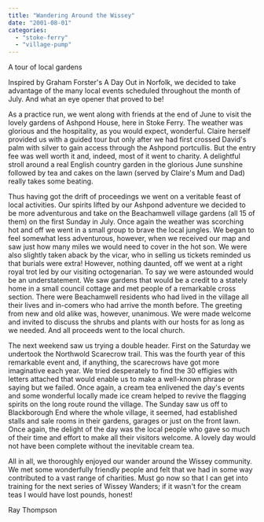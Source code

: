 ```yaml
---
title: "Wandering Around the Wissey"
date: "2001-08-01"
categories: 
  - "stoke-ferry"
  - "village-pump"
---
```


A tour of local gardens

Inspired by Graham Forster's A Day Out in Norfolk, we decided to take advantage of the many local events scheduled throughout the month of July. And what an eye opener that proved to be!

As a practice run, we went along with friends at the end of June to visit the lovely gardens of Ashpond House, here in Stoke Ferry. The weather was glorious and the hospitality, as you would expect, wonderful. Claire herself provided us with a guided tour but only after we had first crossed David's palm with silver to gain access through the Ashpond portcullis. But the entry fee was well worth it and, indeed, most of it went to charity. A delightful stroll around a real English country garden in the glorious June sunshine followed by tea and cakes on the lawn (served by Claire's Mum and Dad) really takes some beating.

Thus having got the drift of proceedings we went on a veritable feast of local activities. Our spirits lifted by our Ashpond adventure we decided to be more adventurous and take on the Beachamwell village gardens (all 15 of them) on the first Sunday in July. Once again the weather was scorching hot and off we went in a small group to brave the local jungles. We began to feel somewhat less adventurous, however, when we received our map and saw just how many miles we would need to cover in the hot son. We were also slightly taken aback by the vicar, who in selling us tickets reminded us that burials were extra! However, nothing daunted, off we went at a right royal trot led by our visiting octogenarian. To say we were astounded would be an understatement. We saw gardens that would be a credit to a stately home in a small council cottage and met people of a remarkable cross section. There were Beachamwell residents who had lived in the village all their lives and in-comers who had arrive the month before. The greeting from new and old alike was, however, unanimous. We were made welcome and invited to discuss the shrubs and plants with our hosts for as long as we needed. And all proceeds went to the local church.

The next weekend saw us trying a double header. First on the Saturday we undertook the Northwold Scarecrow trail. This was the fourth year of this remarkable event and, if anything, the scarecrows have got more imaginative each year. We tried desperately to find the 30 effigies with letters attached that would enable us to make a well-known phrase or saying but we failed. Once again, a cream tea enlivened the day's events and some wonderful locally made ice cream helped to revive the flagging spirits on the long route round the village. The Sunday saw us off to Blackborough End where the whole village, it seemed, had established stalls and sale rooms in their gardens, garages or just on the front lawn. Once again, the delight of the day was the local people who gave so much of their time and effort to make all their visitors welcome. A lovely day would not have been complete without the inevitable cream tea.

All in all, we thoroughly enjoyed our wander around the Wissey community. We met some wonderfully friendly people and felt that we had in some way contributed to a vast range of charities. Must go now so that I can get into training for the next series of Wissey Wanders; if it wasn't for the cream teas I would have lost pounds, honest!

Ray Thompson
